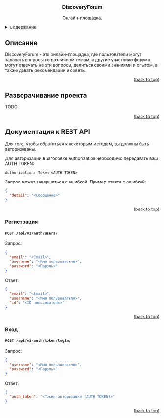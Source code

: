 <div id="top"></div>


<!-- PROJECT LOGO -->
<br />
<div align="center">

  <h3 align="center">DiscoveryForum</h3>

  <p align="center">
    Онлайн-площадка.
  </p>
</div>


<!-- TABLE OF CONTENTS -->
<details>
  <summary>Содержание</summary>
  <ol>
    <li>
      <a href="#описание">Описание</a>
    </li>
    <li>
      <a href="#разворачивание-проекта">Разворачивание проекта</a>
    </li>
    <li>
      <a href="#документация-к-rest-api">Документация к REST API</a>
    </li>
  </ol>
</details>


<!-- DESCRIPTION -->
## Описание

DiscoveryForum - это онлайн-площадка, где пользователи могут задавать вопросы по различным темам, а другие участники форума могут отвечать на эти вопросы, делиться своими знаниями и опытом, а также давать рекомендации и советы.

<p align="right">(<a href="#top">back to top</a>)</p>


<!-- DEPLOYMENT  -->
## Разворачивание проекта

TODO

<p align="right">(<a href="#top">back to top</a>)</p>


<!-- REST API DOCUMENTATION -->
## Документация к REST API

Для того, чтобы обратиться к некоторым методам, вы должны быть авторизованы.

Для авторизации в заголовке Authorization необходимо передавать ваш AUTH TOKEN:

```Authorization: Token <AUTH TOKEN>```

Запрос может завершиться с ошибкой. Пример ответа с ошибкой:

```json
{
  "detail": "<Сообщение>"
}
```

<p align="right">(<a href="#top">back to top</a>)</p>

### Регистрация

#### `POST /api/v1/auth/users/`

Запрос:
```json
{
  "email": "<Email>",
  "username": "<Имя пользователя>",
  "password": "<Пароль>"
}
```

Ответ:
```json
{
  "email": "<Email>",
  "username": "<Имя пользователя>",
  "id": "<ID пользователя>"
}
```

<p align="right">(<a href="#top">back to top</a>)</p>

### Вход

#### `POST /api/v1/auth/token/login/`

Запрос:
```json
{
  "username": "<Имя пользователя>",
  "password": "<Пароль>"
}
```

Ответ:
```json
{
  "auth_token": "<Токен авторизации (AUTH TOKEN)>"
}
```

<p align="right">(<a href="#top">back to top</a>)</p>
